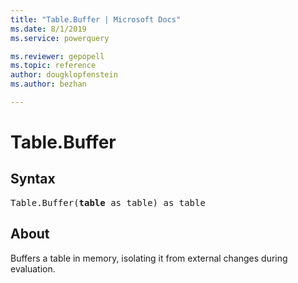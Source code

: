 ```yaml
---
title: "Table.Buffer | Microsoft Docs"
ms.date: 8/1/2019
ms.service: powerquery

ms.reviewer: gepopell
ms.topic: reference
author: dougklopfenstein
ms.author: bezhan

---
```

# Table.Buffer

## Syntax

<pre>
Table.Buffer(<b>table</b> as table) as table
</pre>
  
## About  
Buffers a table in memory, isolating it from external changes during evaluation.
